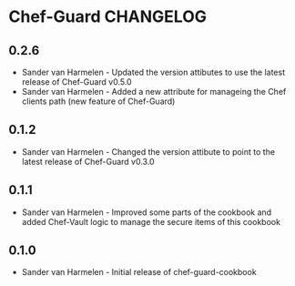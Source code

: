 Chef-Guard CHANGELOG
====================

0.2.6
-----
- Sander van Harmelen - Updated the version attibutes to use the latest release of Chef-Guard v0.5.0
- Sander van Harmelen - Added a new attribute for manageing the Chef clients path (new feature of Chef-Guard)

0.1.2
-----
- Sander van Harmelen - Changed the version attibute to point to the latest release of Chef-Guard v0.3.0

0.1.1
-----
- Sander van Harmelen - Improved some parts of the cookbook and added Chef-Vault logic to manage the secure items of this cookbook

0.1.0
-----
- Sander van Harmelen - Initial release of chef-guard-cookbook
